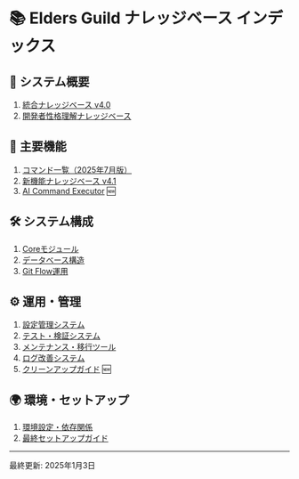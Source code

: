 # 📚 Elders Guild ナレッジベース インデックス

## 🎯 システム概要
1. [統合ナレッジベース v4.0](./integrated_knowledge_base_v4.0.md)
2. [開発者性格理解ナレッジベース](./developer_personality_kb.md)

## 🚀 主要機能
1. [コマンド一覧（2025年7月版）](./command_list_202507.md)
2. [新機能ナレッジベース v4.1](./new_features_kb_v4.1.md)
3. [AI Command Executor](./AI_COMMAND_EXECUTOR_KB.md) 🆕

## 🛠️ システム構成
1. [Coreモジュール](./core_module_kb.md)
2. [データベース構造](./database_structure_kb.md)
3. [Git Flow運用](./git_flow_kb.md)

## ⚙️ 運用・管理
1. [設定管理システム](./config_management_kb.md)
2. [テスト・検証システム](./test_verification_kb.md)
3. [メンテナンス・移行ツール](./maintenance_migration_kb.md)
4. [ログ改善システム](./log_improvement_kb.md)
5. [クリーンアップガイド](./CLEANUP_GUIDE.md) 🆕

## 🌍 環境・セットアップ
1. [環境設定・依存関係](./environment_dependencies_kb.md)
2. [最終セットアップガイド](./final_setup_guide.md)

---

最終更新: 2025年1月3日